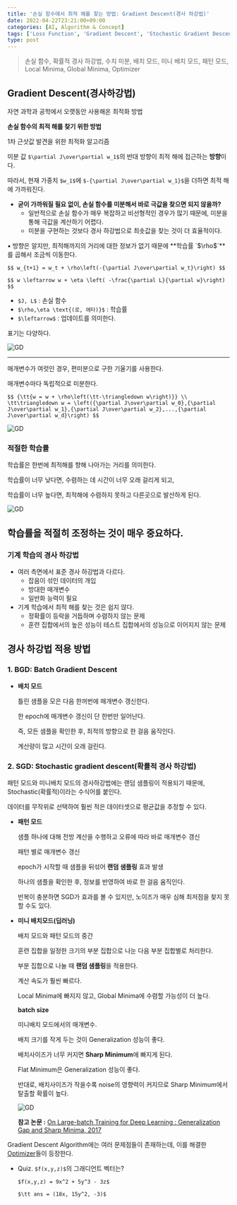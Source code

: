 ```yaml
---
title: '손실 함수에서 최적 해를 찾는 방법: Gradient Descent(경사 하강법)'
date: 2022-04-22T23:21:00+09:00
categories: [AI, Algorithm & Concept]
tags: ['Loss Function', 'Gradient Descent', 'Stochastic Gradient Descent','Batch Mode','Mini Batch Mode','Pattern Mode' ]
type: post
---
```


> 손실 함수, 확률적 경사 하강법, 수치 미분, 배치 모드, 미니 배치 모드, 패턴 모드, Local Minima, Global Minima, Optimizer

## Gradient Descent(경사하강법)

자연 과학과 공학에서 오랫동안 사용해온 최적화 방법

**손실 함수의 최적 해를 찾기 위한 방법**

1차 근삿값 발견을 위한 최적화 알고리즘

미분 값 `$\partial J\over\partial w_1$`의 반대 방향이 최적 해에 접근하는 **방향**이다.

따라서, 현재 가중치 `$w_1$`에 `$-{\partial J\over\partial w_1}$`을 더하면 최적 해에 가까워진다.

- **굳이 가까워질 필요 없이, 손실 함수를 미분해서 바로 극값을 찾으면 되지 않을까?**
    - 일반적으로 손실 함수가 매우 복잡하고 비선형적인 경우가 많기 때문에, 미분을 통해 극값을 계산하기 어렵다.
    - 미분을 구현하는 것보다 경사 하강법으로 최솟값을 찾는 것이 더 효율적이다.

<aside>
▪️ 방향은 알지만, 최적해까지의 거리에 대한 정보가 없기 때문에 **학습률 `$\rho$`**를 곱해서 조금씩 이동한다.

`$$
w_{t+1} = w_t + \rho\left(-{\partial J\over\partial w_t}\right)
$$`

`$$
w \leftarrow w + \eta \left( -\frac{\partial L}{\partial w}\right)
$$`

- `$J, L$` : 손실 함수
- `$\rho,\eta \text{(로, 에타)}$` : 학습률
- `$\leftarrow$` : 업데이트를 의미한다.

표기는 다양하다.

![GD](/imgs/gd.png)

---

매개변수가 여럿인 경우, 편미분으로 구한 기울기를 사용한다.

매개변수마다 독립적으로 미분한다.

`$$
{\tt{w = w + \rho\left(\tt-\triangledown w\right)}}
\\
\tt\triangledown w = \left({\partial J\over\partial w_0},{\partial J\over\partial w_1},{\partial J\over\partial w_2},...,{\partial J\over\partial w_d}\right)
$$`

![GD](/imgs/gd1.png)

</aside>

### 적절한 학습률

학습률은 한번에 최적해를 향해 나아가는 거리를 의미한다.

학습률이 너무 낮다면, 수렴하는 데 시간이 너무 오래 걸리게 되고,

학습률이 너무 높다면, 최적해에 수렴하지 못하고 다른곳으로 발산하게 된다.

![GD](/imgs/gd2.png)

학습률을 적절히 조정하는 것이 매우 중요하다.
---

### 기계 학습의 경사 하강법

- 여러 측면에서 표준 경사 하강법과 다르다.
    - 잡음이 섞인 데이터의 개입
    - 방대한 매개변수
    - 일반화 능력이 필요
- 기계 학습에서 최적 해를 찾는 것은 쉽지 않다.
    - 정확률이 등락을 거듭하며 수렴하지 않는 문제
    - 훈련 집합에서의 높은 성능이 테스트 집합에서의 성능으로 이어지지 않는 문제

## 경사 하강법 적용 방법

### 1. **BGD: Batch Gradient Descent**
- **배치 모드**
    
    틀린 샘플을 모은 다음 한꺼번에 매개변수 갱신한다.
    
    한 epoch에 매개변수 갱신이 단 한번만 일어난다.
    
    즉, 모든 샘플을 확인한 후, 최적의 방향으로 한 걸음 움직인다.
    
    계산량이 많고 시간이 오래 걸린다.
        
### 2. SGD: Stochastic gradient descent(확률적 경사 하강법)

패턴 모드와 미니배치 모드의 경사하강법에는 랜덤 샘플링이 적용되기 때문에, Stochastic(확률적)이라는 수식어를 붙인다.

데이터를 무작위로 선택하여 훨씬 적은 데이터셋으로 평균값을 추정할 수 있다.

- **패턴 모드**
    
    샘플 하나에 대해 전방 계산을 수행하고 오류에 따라 바로 매개변수 갱신
    
    패턴 별로 매개변수 갱신
    
    epoch가 시작할 때 샘플을 뒤섞어 **랜덤 샘플링** 효과 발생
    
    하나의 샘플을 확인한 후, 정보를 반영하여 바로 한 걸음 움직인다.
    
    반복이 충분하면 SGD가 효과를 볼 수 있지만, 노이즈가 매우 심해 최저점을 찾지 못할 수도 있다.
    
- **미니 배치모드(딥러닝)**
    
    배치 모드와 패턴 모드의 중간
    
    훈련 집합을 일정한 크기의 부분 집합으로 나눈 다음 부분 집합별로 처리한다.
    
    부분 집합으로 나눌 때 **랜덤 샘플링**을 적용한다.
    
    계산 속도가 훨씬 빠르다.
    
    Local Minima에 빠지지 않고, Global Minima에 수렴할 가능성이 더 높다.
    
    **batch size**

    미니배치 모드에서의 매개변수.
    
    배치 크기를 작게 두는 것이 Generalization 성능이 좋다.
    
    배치사이즈가 너무 커지면 **Sharp Minimum**에 빠지게 된다.
    
    Flat Minimum은 Generalization 성능이 좋다.
    
    반대로, 배치사이즈가 작을수록 noise의 영향력이 커지므로 Sharp Minimum에서 탈출할 확률이 높다.
    
    ![GD](/imgs/gd3.png)
    
    **참고 논문 :** [On Large-batch Training for Deep Learning : Generalization Gap and Sharp Minima, 2017](https://arxiv.org/pdf/1609.04836.pdf)


Gradient Descent Algorithm에는 여러 문제점들이 존재하는데, 이를 해결한 [Optimizer](https://osmin625.github.io/posts/Optimizer/)들이 등장한다.

- Quiz. `$f(x,y,z)$`의 그래디언트 벡터는?
    
    `$f(x,y,z) = 9x^2 + 5y^3 - 3z$`
    
    `$\tt ans = (18x, 15y^2, -3)$`